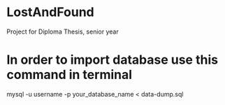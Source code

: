 # LostAndFound
Project for Diploma Thesis, senior year

# In order to import database use this command in terminal
mysql -u username -p your_database_name < data-dump.sql
